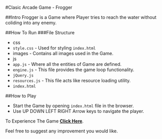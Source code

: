#Clasic Arcade Game - Frogger

##Intro
Frogger is a Game where Player tries to reach the water without coliding into any enemy.

##How To Run
###File Structure
* css
* `style.css` - Used for styling `index.html`
* images  - Contains all images used in the Game.
* js
* `app.js` - Where all the entities of Game are defined.
* `engine.js` - This file provides the game loop functionality.
* `jQuery.js`
* `resources.js` - This file acts like resource loading utility.
* `index.html`

##How to Play

* Start the Game by opening `index.html` file in the browser.
* Use UP DOWN LEFT RIGHT Arrow keys to navigate the player.

To Experience The Game [**Click Here**](https://prajwalkumarshettigar.github.io/Arcade-Game/).

Feel free to suggest any improvement you would like.
